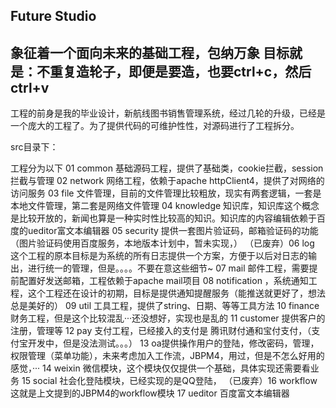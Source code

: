 Future Studio
----
象征着一个面向未来的基础工程，包纳万象
目标就是：不重复造轮子，即便是要造，也要ctrl+c，然后ctrl+v
----
工程的前身是我的毕业设计，新航线图书销售管理系统，经过几轮的升级，已经是一个庞大的工程了。为了提供代码的可维护性性，对源码进行了工程拆分。


src目录下：


工程分为以下
01 common 基础源码工程，提供了基础类，cookie拦截，session拦截与管理
02 network 网络工程，依赖于apache httpClient4，提供了对网络的访问服务
03 file 文件管理，目前的文件管理比较粗放，现实有两套逻辑，一套是本地文件管理，第二套是网络文件管理
04 knowledge 知识库，知识库这个概念是比较开放的，新闻也算是一种实时性比较高的知识。知识库的内容编辑依赖于百度的ueditor富文本编辑器
05 security 提供一套图片验证码，邮箱验证码的功能（图片验证码使用百度服务，本地版本计划中，暂未实现，）
（已废弃）06 log 这个工程的原本目标是为系统的所有日志提供一个方案，方便于以后对日志的输出，进行统一的管理，但是。。。。不要在意这些细节~
07 mail 邮件工程，需要提前配置好发送邮箱，工程依赖于apache mail项目
08 notification ，系统通知工程，这个工程还在设计的初期，目标是提供通知提醒服务（能推送就更好了，想法总是美好的）
09 util 工具工程，提供了string、日期、等等工具方法
10 finance 财务工程，但是这个比较混乱···还没想好，实现也是乱的
11 customer 提供客户的注册，管理等
12 pay 支付工程，已经接入的支付是 腾讯财付通和宝付支付，（支付宝开发中，但是没法测试。。。）
13 oa提供操作用户的登陆，修改密码，管理，权限管理（菜单功能），未来考虑加入工作流，JBPM4，用过，但是不怎么好用的感觉，···
14 weixin 微信模块，这个模块仅仅提供一个基础，具体实现还需要看业务
15 social 社会化登陆模块，已经实现的是QQ登陆，
（已废弃）16 workflow 这就是上文提到的JBPM4的workflow模块
17 ueditor 百度富文本编辑器

